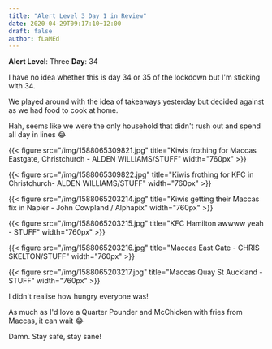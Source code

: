 ```yaml
---
title: "Alert Level 3 Day 1 in Review"
date: 2020-04-29T09:17:10+12:00
draft: false
author: fLaMEd
---
```


**Alert Level**: Three 
**Day**: 34

I have no idea whether this is day 34 or 35 of the lockdown but I'm sticking with 34.

We played around with the idea of takeaways yesterday but decided against as we had food to cook at home. 

Hah, seems like we were the only household that didn't rush out and spend all day in lines :joy:

{{< figure src="/img/1588065309821.jpg" title="Kiwis frothing for Maccas Eastgate, Christchurch - ALDEN WILLIAMS/STUFF" width="760px" >}}

{{< figure src="/img/1588065309822.jpg" title="Kiwis frothing for KFC in Christchurch- ALDEN WILLIAMS/STUFF" width="760px" >}}

{{< figure src="/img/1588065203214.jpg" title="Kiwis getting their Maccas fix in Napier - John Cowpland / Alphapix" width="760px" >}}

{{< figure src="/img/1588065203215.jpg" title="KFC Hamilton awwww yeah - STUFF" width="760px" >}}

{{< figure src="/img/1588065203216.jpg" title="Maccas East Gate - CHRIS SKELTON/STUFF" width="760px" >}}

{{< figure src="/img/1588065203217.jpg" title="Maccas Quay St Auckland - STUFF" width="760px" >}}

I didn't realise how hungry everyone was!

As much as I'd love a Quarter Pounder and McChicken with fries from Maccas, it can wait :joy:

Damn. Stay safe, stay sane!